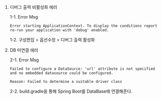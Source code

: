 1. 디버그 출력 비활성화 에러

    1-1. Error Msg

    ```
    Error starting ApplicationContext. To display the conditions report re-run your application with 'debug' enabled.
    ```

    1-2. 구성편집 > 옵션수정 > 디버그 출력 활성화

2. DB 미연결 에러

    2-1. Error Msg

    ```
    Failed to configure a DataSource: 'url' attribute is not specified and no embedded datasource could be configured.

    Reason: Failed to determine a suitable driver class
    ```
    
    2-2. build.gradle을 통해 Spring Boot를 DataBase에 연결해준다.